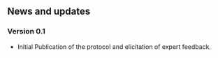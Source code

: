 ## News and updates

### Version 0.1

* Initial Publication of the protocol and elicitation of expert feedback.
